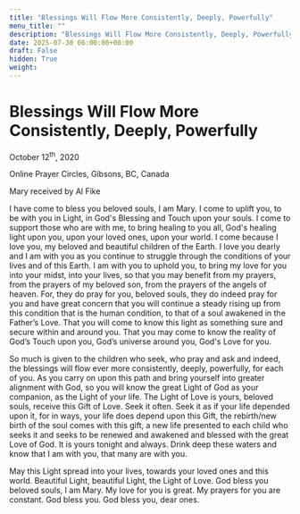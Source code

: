 ```yaml
---
title: "Blessings Will Flow More Consistently, Deeply, Powerfully"
menu_title: ""
description: "Blessings Will Flow More Consistently, Deeply, Powerfully"
date: 2025-07-30 06:00:00+00:00
draft: False
hidden: True
weight:
---
```

# Blessings Will Flow More Consistently, Deeply, Powerfully

October 12<sup>th</sup>, 2020

Online Prayer Circles, Gibsons, BC, Canada

Mary received by Al Fike

I have come to bless you beloved souls, I am Mary. I come to uplift you, to be with you in Light, in God's Blessing and Touch upon your souls. I come to support those who are with me, to bring healing to you all, God's healing light upon you, upon your loved ones, upon your world. I come because I love you, my beloved and beautiful children of the Earth. I love you dearly and I am with you as you continue to struggle through the conditions of your lives and of this Earth. I am with you to uphold you, to bring my love for you into your midst, into your lives, so that you may benefit from my prayers, from the prayers of my beloved son, from the prayers of the angels of heaven. For, they do pray for you, beloved souls, they do indeed pray for you and have great concern that you will continue a steady rising up from this condition that is the human condition, to that of a soul awakened in the Father’s Love. That you will come to know this light as something sure and secure within and around you. That you may come to know the reality of God’s Touch upon you, God’s universe around you, God's Love for you.

So much is given to the children who seek, who pray and ask and indeed, the blessings will flow ever more consistently, deeply, powerfully, for each of you. As you carry on upon this path and bring yourself into greater alignment with God, so you will know the great Light of God as your companion, as the Light of your life. The Light of Love is yours, beloved souls, receive this Gift of Love. Seek it often. Seek it as if your life depended upon it, for in ways, your life does depend upon this Gift, the rebirth/new birth of the soul comes with this gift, a new life presented to each child who seeks it and seeks to be renewed and awakened and blessed with the great Love of God. It is yours tonight and always. Drink deep these waters and know that I am with you, that many are with you.

May this Light spread into your lives, towards your loved ones and this world. Beautiful Light, beautiful Light, the Light of Love. God bless you beloved souls, I am Mary. My love for you is great. My prayers for you are constant. God bless you. God bless you, dear ones.
